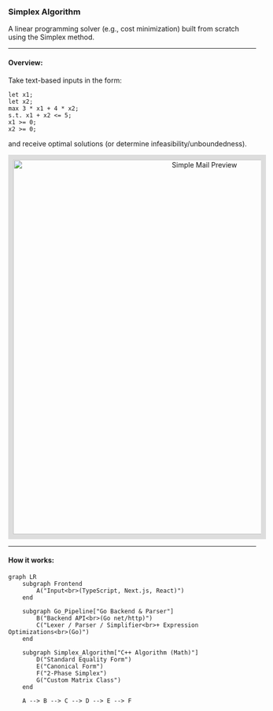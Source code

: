 ### Simplex Algorithm
A linear programming solver (e.g., cost minimization) built from scratch using the Simplex method.

---

#### Overview:
Take text-based inputs in the form:
```
let x1;
let x2;
max 3 * x1 + 4 * x2;
s.t. x1 + x2 <= 5;
x1 >= 0;
x2 >= 0;
```
and receive optimal solutions (or determine infeasibility/unboundedness).
<p align="center">
  <img src="https://drive.google.com/uc?export=view&id=1K2ajupc39jTZ8I4frbeb57J4DaW_87wz" alt="Simple Mail Preview" width="762" style="border:10px solid #ddd;" />
</p>

---

#### How it works:
```mermaid
graph LR
    subgraph Frontend
        A("Input<br>(TypeScript, Next.js, React)")
    end

    subgraph Go_Pipeline["Go Backend & Parser"]
        B("Backend API<br>(Go net/http)")
        C("Lexer / Parser / Simplifier<br>+ Expression Optimizations<br>(Go)")
    end

    subgraph Simplex_Algorithm["C++ Algorithm (Math)"]
        D("Standard Equality Form")
        E("Canonical Form")
        F("2-Phase Simplex")
        G("Custom Matrix Class")
    end

    A --> B --> C --> D --> E --> F
```
